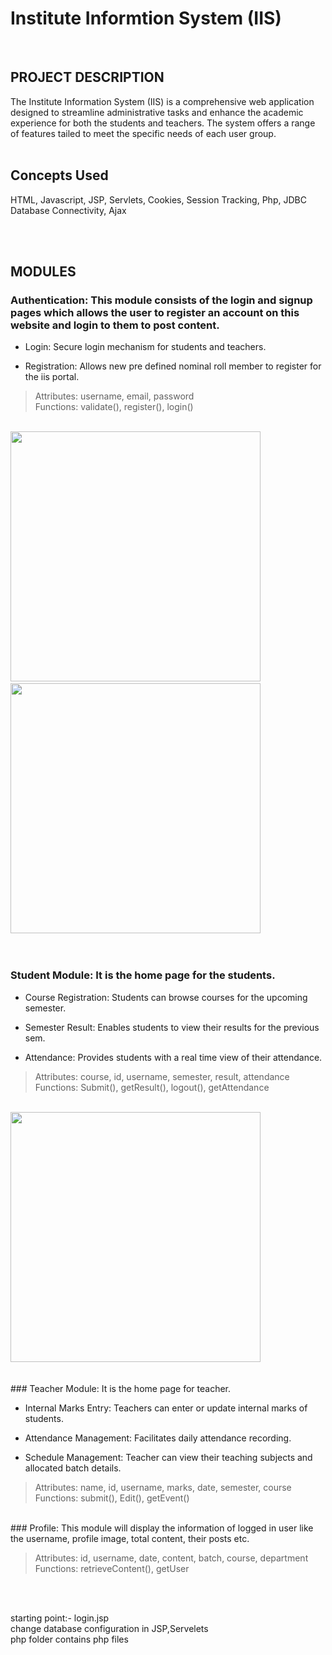 # Institute Informtion System (IIS)
<br>

## PROJECT DESCRIPTION
The Institute Information System (IIS) is a comprehensive web application designed to streamline administrative tasks and enhance the academic experience for both the students and teachers. The system offers a range of features tailed to meet the specific needs of each user group.
<br>
<br>

## Concepts Used 
HTML, Javascript, JSP, Servlets, Cookies, Session Tracking, Php, JDBC Database Connectivity, Ajax

<br>
<br>

## MODULES
### Authentication: This module consists of the login and signup pages which allows the user to register an account on this website and login to them to post content.

-	Login: Secure login mechanism for students and teachers.

-	Registration: Allows new pre defined nominal roll member to register for the iis portal.

> Attributes: username, email, password
> <br>
> Functions: validate(), register(), login()
<br>
<img src="https://github.com/user-attachments/assets/faa2bab6-bc30-4b1f-a3a4-cd78b75e5521" width="400">
&nbsp
<img src="https://github.com/user-attachments/assets/3633882e-be1a-46a6-a3fb-eaf7ac661b2b" width="400">
<br>
<br>
<br>

### Student Module: It is the home page for the students.

-	Course Registration: Students can browse courses for the upcoming semester.

-	Semester Result: Enables students to view their results for the previous sem.

-	Attendance: Provides students with a real time view of their attendance.

> Attributes: course, id, username, semester, result, attendance
> <br>
>Functions: Submit(), getResult(), logout(), getAttendance
<br>
<img src="https://github.com/user-attachments/assets/19a444cc-5a00-427b-93c9-b1add1633e97" width="400">
<br>
<br>
<br>
###	Teacher Module: It is the home page for teacher.

-	Internal Marks Entry: Teachers can enter or update internal marks of students. 

-	Attendance Management: Facilitates daily attendance recording. 

-	Schedule Management: Teacher can  view their teaching subjects and allocated batch details.

> Attributes: name, id, username, marks, date, semester, course
> <br>
> Functions: submit(), Edit(), getEvent() 
<br>
### Profile: This module will display the information of logged in user like the username, profile image, total content, their posts etc. 

> Attributes: id, username, date, content, batch, course, department
> <br>
> Functions: retrieveContent(), getUser 

<br>
<br>

starting point:- login.jsp
<br>
change database configuration in JSP,Servelets
<br>
php folder contains php files
